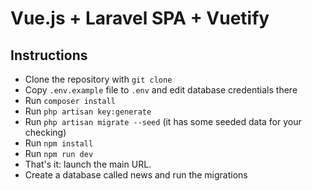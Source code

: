 # Vue.js + Laravel SPA + Vuetify

## Instructions
- Clone the repository with `git clone`
- Copy `.env.example` file to `.env` and edit database credentials there
- Run `composer install`
- Run `php artisan key:generate`
- Run `php artisan migrate --seed` (it has some seeded data for your checking)
- Run `npm install`
- Run `npm run dev`
- That's it: launch the main URL. 
- Create a database called news and run the migrations



